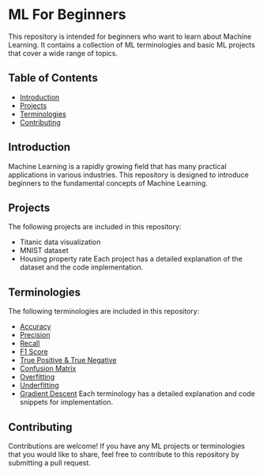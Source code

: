 # ML For Beginners

This repository is intended for beginners who want to learn about Machine Learning. It contains a collection of ML terminologies and basic ML projects that cover a wide range of topics.

## Table of Contents

- [Introduction](https://github.com/CodingMantras/ml-for-beginners#introduction)
- [Projects](https://github.com/CodingMantras/ml-for-beginners#projects)
- [Terminologies](https://github.com/CodingMantras/ml-for-beginners#terminologies)
- [Contributing](https://github.com/CodingMantras/ml-for-beginners#contributing)

## Introduction

Machine Learning is a rapidly growing field that has many practical applications in various industries. This repository is designed to introduce beginners to the fundamental concepts of Machine Learning.

## Projects

The following projects are included in this repository:

- Titanic data visualization
- MNIST dataset
- Housing property rate
Each project has a detailed explanation of the dataset and the code implementation.

## Terminologies

The following terminologies are included in this repository:

- [Accuracy](https://github.com/CodingMantras/ml-for-beginners/blob/master/precision-recall-accuracy-f1score/accuracy_of_ml_model.md)
- [Precision](https://github.com/CodingMantras/ml-for-beginners/blob/master/precision-recall-accuracy-f1score/precision_of_ml_model.md)
- [Recall](https://github.com/CodingMantras/ml-for-beginners/blob/master/precision-recall-accuracy-f1score/recall_of_an_ml_model.md)
- [F1 Score](https://github.com/CodingMantras/ml-for-beginners/blob/master/precision-recall-accuracy-f1score/f1_score_of_ml_model.md)
- [True Positive & True Negative](https://github.com/CodingMantras/ml-for-beginners/blob/master/true_positive_true_negative.md)
- [Confusion Matrix]()
- [Overfitting]()
- [Underfitting]()
- [Gradient Descent]()
Each terminology has a detailed explanation and code snippets for implementation.

## Contributing

Contributions are welcome! If you have any ML projects or terminologies that you would like to share, feel free to contribute to this repository by submitting a pull request.
